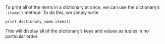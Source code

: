 To print all of the items in a dictionary at once, we can use the dictionary’s `.items()` method. To do this, we simply write 

```
print dictionary_name.items()
```
This will display all of the dictionary’s keys and values as tuples in no particular order.
